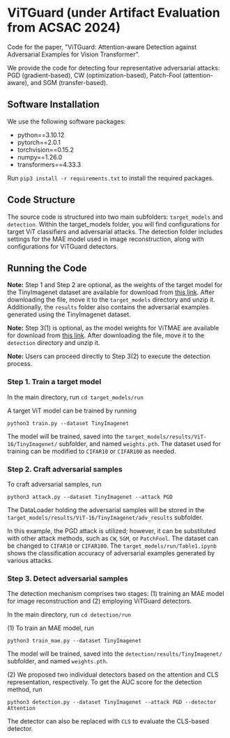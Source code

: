# ViTGuard (under Artifact Evaluation from ACSAC 2024)
Code for the paper, "ViTGuard: Attention-aware Detection against Adversarial Examples for Vision Transformer".

We provide the code for detecting four representative adversarial attacks: PGD (gradient-based), CW (optimization-based), Patch-Fool (attention-aware), and SGM (transfer-based). 

## Software Installation
We use the following software packages: 
<ul>
  <li>python==3.10.12</li>
  <li>pytorch==2.0.1</li>
  <li>torchvision==0.15.2</li>
  <li>numpy==1.26.0</li>
  <li>transformers==4.33.3</li>
</ul>

Run `pip3 install -r requirements.txt` to install the required packages.

## Code Structure
The source code is structured into two main subfolders: `target_models` and `detection`. Within the target_models folder, you will find configurations for target ViT classifiers and adversarial attacks. The detection folder includes settings for the MAE model used in image reconstruction, along with configurations for ViTGuard detectors.

## Running the Code
**Note:** Step 1 and Step 2 are optional, as the weights of the target model for the TinyImagenet dataset are available for download from [this link](https://drive.google.com/file/d/1zwqrSesNPtaQTeTbfv7rMon9IW2i0Sof/view?usp=sharing). After downloading the file, move it to the `target_models` directory and unzip it. Additionally, the `results` folder also contains the adversarial examples generated using the TinyImagenet dataset.

**Note:** Step 3(1) is optional, as the model weights for ViTMAE are available for download from [this link](https://drive.google.com/file/d/13KE103qawMLhIeBE8-U4kr9GoagkOwCs/view?usp=sharing). After downloading the file, move it to the `detection` directory and unzip it.

**Note:** Users can proceed directly to Step 3(2) to execute the detection process.

### Step 1. Train a target model
In the main directory, run `cd target_models/run`

A target ViT model can be trained by running

    python3 train.py --dataset TinyImagenet

The model will be trained, saved into the `target_models/results/ViT-16/TinyImagenet/` subfolder, and named
`weights.pth`. The dataset used for training can be modified to `CIFAR10` or `CIFAR100` as needed.

### Step 2. Craft adversarial samples
To craft adversarial samples, run

    python3 attack.py --dataset TinyImagenet --attack PGD
    
The DataLoader holding the adversarial samples will be stored in the `target_models/results/ViT-16/TinyImagenet/adv_results` subfolder.

In this example, the PGD attack is utilized; however, it can be substituted with other attack methods, such as `CW`, `SGM`, or `PatchFool`. The dataset can be changed to `CIFAR10` or `CIFAR100`. The `target_models/run/Table1.ipynb` shows the classification accuracy of adversarial examples generated by various attacks.


### Step 3. Detect adversarial samples
The detection mechanism comprises two stages: (1) training an MAE model for image reconstruction and (2) employing ViTGuard detectors. 

In the main directory, run `cd detection/run`

(1) To train an MAE model, run

    python3 train_mae.py --dataset TinyImagenet
    
The model will be trained, saved into the `detection/results/TinyImagenet/` subfolder, and named `weights.pth`.

(2) We proposed two individual detectors based on the attention and CLS representation, respectively. To get the AUC score for the detection method, run

    python3 detection.py --dataset TinyImagenet --attack PGD --detector Attention

The detector can also be replaced with `CLS` to evaluate the CLS-based detector.

